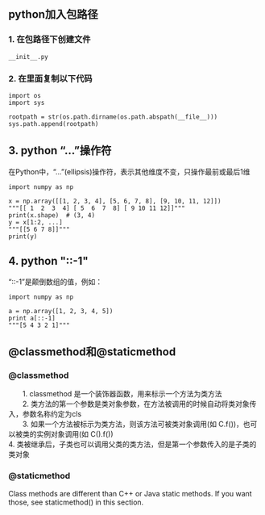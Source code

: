 ## python加入包路径
### 1. 在包路径下创建文件
    __init__.py
### 2. 在里面复制以下代码
    import os
    import sys

    rootpath = str(os.path.dirname(os.path.abspath(__file__)))
    sys.path.append(rootpath)
    
## 3. python “...”操作符
在Python中，“...”(ellipsis)操作符，表示其他维度不变，只操作最前或最后1维

    import numpy as np
    
    x = np.array([[1, 2, 3, 4], [5, 6, 7, 8], [9, 10, 11, 12]])
    """[[ 1  2  3  4] [ 5  6  7  8] [ 9 10 11 12]]"""
    print(x.shape)  # (3, 4)
    y = x[1:2, ...]
    """[[5 6 7 8]]"""
    print(y)

## 4. python "::-1"
“::-1”是颠倒数组的值，例如：  

    import numpy as np

    a = np.array([1, 2, 3, 4, 5])
    print a[::-1]
    """[5 4 3 2 1]"""

## @classmethod和@staticmethod
### @classmethod    
　　1. classmethod 是一个装饰器函数，用来标示一个方法为类方法    
　　2. 类方法的第一个参数是类对象参数，在方法被调用的时候自动将类对象传入，参数名称约定为cls  
　　3. 如果一个方法被标示为类方法，则该方法可被类对象调用(如 C.f())，也可以被类的实例对象调用(如 C().f())  
    4. 类被继承后，子类也可以调用父类的类方法，但是第一个参数传入的是子类的类对象     
### @staticmethod    
   Class methods are different than C++ or Java static methods. If you want those, see staticmethod() in this section.
